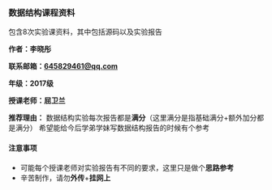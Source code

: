 ### 数据结构课程资料
包含8次实验课资料，其中包括源码以及实验报告

**作者：李晓彤**

**联系邮箱：645829461@qq.com**

**年级：2017级**

**授课老师：屈卫兰**

**推荐理由：**
  数据结构实验每次报告都是**满分**（这里满分是指基础满分+额外加分都是满分）
  希望能给今后学弟学妹写数据结构报告的时候有个参考

#### 注意事项

* 可能每个授课老师对实验报告有不同的要求，这里只是做个**思路参考**
* 辛苦制作，请勿**外传**+**挂网上**
